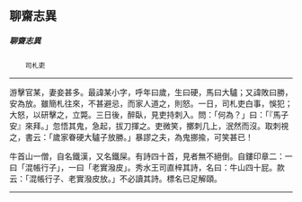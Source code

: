 

## 聊齋志異

##### 聊齋志異
　　`司札吏`

* * *

游擊官某，妻妾甚多。最諱某小字，呼年曰歲，生曰硬，馬曰大驢；又諱敗曰勝，安為放。雖簡札往來，不甚避忌，而家人道之，則怒。一日，司札吏白事，悞犯；大怒，以研擊之，立斃。三日後，醉臥，見吏持刺入。問：「何為？」曰：「『馬子安』來拜。」忽悟其鬼，急起，拔刀揮之。吏微笑，擲刺几上，泯然而沒。取刺視之，書云：「歲家眷硬大驢子放勝。」暴謬之夫，為鬼挪揄，可笑甚已！

牛首山一僧，自名鐵漢，又名鐵屎。有詩四十首，見者無不絕倒。自鏤印章二：一曰「混帳行子」，一曰「老實潑皮」。秀水王司直梓其詩，名曰：牛山四十屁。款云：「混帳行子、老實潑皮放。」不必讀其詩。標名已足解頤。

* * *

